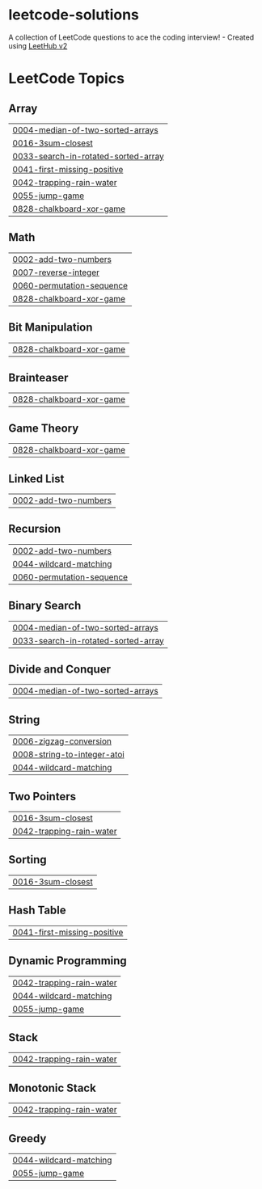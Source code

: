 # leetcode-solutions
A collection of LeetCode questions to ace the coding interview! - Created using [LeetHub v2](https://github.com/arunbhardwaj/LeetHub-2.0)

<!---LeetCode Topics Start-->
# LeetCode Topics
## Array
|  |
| ------- |
| [0004-median-of-two-sorted-arrays](https://github.com/YehuditKofman/leetcode-solutions/tree/master/0004-median-of-two-sorted-arrays) |
| [0016-3sum-closest](https://github.com/YehuditKofman/leetcode-solutions/tree/master/0016-3sum-closest) |
| [0033-search-in-rotated-sorted-array](https://github.com/YehuditKofman/leetcode-solutions/tree/master/0033-search-in-rotated-sorted-array) |
| [0041-first-missing-positive](https://github.com/YehuditKofman/leetcode-solutions/tree/master/0041-first-missing-positive) |
| [0042-trapping-rain-water](https://github.com/YehuditKofman/leetcode-solutions/tree/master/0042-trapping-rain-water) |
| [0055-jump-game](https://github.com/YehuditKofman/leetcode-solutions/tree/master/0055-jump-game) |
| [0828-chalkboard-xor-game](https://github.com/YehuditKofman/leetcode-solutions/tree/master/0828-chalkboard-xor-game) |
## Math
|  |
| ------- |
| [0002-add-two-numbers](https://github.com/YehuditKofman/leetcode-solutions/tree/master/0002-add-two-numbers) |
| [0007-reverse-integer](https://github.com/YehuditKofman/leetcode-solutions/tree/master/0007-reverse-integer) |
| [0060-permutation-sequence](https://github.com/YehuditKofman/leetcode-solutions/tree/master/0060-permutation-sequence) |
| [0828-chalkboard-xor-game](https://github.com/YehuditKofman/leetcode-solutions/tree/master/0828-chalkboard-xor-game) |
## Bit Manipulation
|  |
| ------- |
| [0828-chalkboard-xor-game](https://github.com/YehuditKofman/leetcode-solutions/tree/master/0828-chalkboard-xor-game) |
## Brainteaser
|  |
| ------- |
| [0828-chalkboard-xor-game](https://github.com/YehuditKofman/leetcode-solutions/tree/master/0828-chalkboard-xor-game) |
## Game Theory
|  |
| ------- |
| [0828-chalkboard-xor-game](https://github.com/YehuditKofman/leetcode-solutions/tree/master/0828-chalkboard-xor-game) |
## Linked List
|  |
| ------- |
| [0002-add-two-numbers](https://github.com/YehuditKofman/leetcode-solutions/tree/master/0002-add-two-numbers) |
## Recursion
|  |
| ------- |
| [0002-add-two-numbers](https://github.com/YehuditKofman/leetcode-solutions/tree/master/0002-add-two-numbers) |
| [0044-wildcard-matching](https://github.com/YehuditKofman/leetcode-solutions/tree/master/0044-wildcard-matching) |
| [0060-permutation-sequence](https://github.com/YehuditKofman/leetcode-solutions/tree/master/0060-permutation-sequence) |
## Binary Search
|  |
| ------- |
| [0004-median-of-two-sorted-arrays](https://github.com/YehuditKofman/leetcode-solutions/tree/master/0004-median-of-two-sorted-arrays) |
| [0033-search-in-rotated-sorted-array](https://github.com/YehuditKofman/leetcode-solutions/tree/master/0033-search-in-rotated-sorted-array) |
## Divide and Conquer
|  |
| ------- |
| [0004-median-of-two-sorted-arrays](https://github.com/YehuditKofman/leetcode-solutions/tree/master/0004-median-of-two-sorted-arrays) |
## String
|  |
| ------- |
| [0006-zigzag-conversion](https://github.com/YehuditKofman/leetcode-solutions/tree/master/0006-zigzag-conversion) |
| [0008-string-to-integer-atoi](https://github.com/YehuditKofman/leetcode-solutions/tree/master/0008-string-to-integer-atoi) |
| [0044-wildcard-matching](https://github.com/YehuditKofman/leetcode-solutions/tree/master/0044-wildcard-matching) |
## Two Pointers
|  |
| ------- |
| [0016-3sum-closest](https://github.com/YehuditKofman/leetcode-solutions/tree/master/0016-3sum-closest) |
| [0042-trapping-rain-water](https://github.com/YehuditKofman/leetcode-solutions/tree/master/0042-trapping-rain-water) |
## Sorting
|  |
| ------- |
| [0016-3sum-closest](https://github.com/YehuditKofman/leetcode-solutions/tree/master/0016-3sum-closest) |
## Hash Table
|  |
| ------- |
| [0041-first-missing-positive](https://github.com/YehuditKofman/leetcode-solutions/tree/master/0041-first-missing-positive) |
## Dynamic Programming
|  |
| ------- |
| [0042-trapping-rain-water](https://github.com/YehuditKofman/leetcode-solutions/tree/master/0042-trapping-rain-water) |
| [0044-wildcard-matching](https://github.com/YehuditKofman/leetcode-solutions/tree/master/0044-wildcard-matching) |
| [0055-jump-game](https://github.com/YehuditKofman/leetcode-solutions/tree/master/0055-jump-game) |
## Stack
|  |
| ------- |
| [0042-trapping-rain-water](https://github.com/YehuditKofman/leetcode-solutions/tree/master/0042-trapping-rain-water) |
## Monotonic Stack
|  |
| ------- |
| [0042-trapping-rain-water](https://github.com/YehuditKofman/leetcode-solutions/tree/master/0042-trapping-rain-water) |
## Greedy
|  |
| ------- |
| [0044-wildcard-matching](https://github.com/YehuditKofman/leetcode-solutions/tree/master/0044-wildcard-matching) |
| [0055-jump-game](https://github.com/YehuditKofman/leetcode-solutions/tree/master/0055-jump-game) |
<!---LeetCode Topics End-->